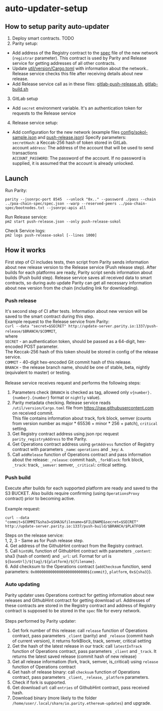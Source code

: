 # auto-updater-setup

## How to setup parity auto-updater

1. Deploy smart contracts.
 TODO
2. Parity setup:
- Add address of the Registry contract to the [spec](https://github.com/poanetwork/parity/blob/38892f969c3edfa81f15dcc84dc27b82e20b5b33/ethcore/res/ethereum/sokol.json#L31) file of the new network (`registrar` parameter). 
This contract is used by Parity and Release service for getting addresses of all other contracts. 
- Update [util/version/Cargo.toml](https://github.com/poanetwork/parity/blob/38892f969c3edfa81f15dcc84dc27b82e20b5b33/util/version/Cargo.toml#L22) with information about the network.. <br>
Release service checks this file after receiving details about new release. 
- Add Release service call as in these files: [gitlab-push-release.sh](https://github.com/poanetwork/parity/blob/38892f969c3edfa81f15dcc84dc27b82e20b5b33/scripts/gitlab-push-release.sh#L14-L15), 
 [gitlab-build.sh](https://github.com/poanetwork/parity/blob/38892f969c3edfa81f15dcc84dc27b82e20b5b33/scripts/gitlab-build.sh#L159-L160)
 
3. GitLab setup
- Add `secret` environment variable. It's an authentication token for requests to the Release service
 
4. Release service setup:
- Add configuration for the new network (example files [config/sokol-sample.json](https://github.com/natlg/push-release/blob/04faa80b63b020649ba2d53047523ca3bed07e2d/config/sokol-sample.json) and [push-release.json](https://github.com/natlg/push-release/blob/04faa80b63b020649ba2d53047523ca3bed07e2d/push-release.json#L30-L43))
Specify parameters: <br>
`secretHash`:  a Keccak-256 hash of token stored in GitLab. <br>
account `address`: The address of the account that will be used to send transactions  <br>
`ACCOUNT_PASSWORD`:  The password of the account. If no password is supplied, it is assumed that the account is already unlocked.


## Launch

Run Parity: 

```
parity --jsonrpc-port 8545  --unlock "0x.." --password ./pass --chain ../poa-chain-spec/spec.json --warp --reserved-peers ../poa-chain-spec/bootnodes.txt --jsonrpc-apis all
```

Run Release service: <br>
`pm2 start push-release.json --only push-release-sokol` <br>

Check Service logs: <br>
`pm2 logs push-release-sokol [--lines 1000]` <br>


## How it works

First step of CI includes tests, then script from Parity sends information about new release version to the Release service (Push release step). After builds for each platforms are ready, Parity script sends information about builds (Push build step). Release service saves all received data to smart contracts, so during auto update Parity can get all necessary information about new version from the chain (including link for downloading).

### Push release 

It's second step of CI after tests. Information about new version will be saved to the smart contract during this step.
<br>
Example request to the Release service from Parity: <br>
`curl --data "secret=$SECRET" http://update-server.parity.io:1337/push-release/$BRANCH/$COMMIT`, <br>
where <br>
`SECRET` - an authentication token, should be passed as a 64-digit, hex-encoded POST parameter. <br>
The Keccak-256 hash of this token should be stored in config of the release service.<br>
`COMMIT` - 40-digit hex-encoded Git commit hash of this release. <br>
`BRANCH` - the release branch name, should be one of stable, beta, nightly (equivalent to master) or testing.
<br> <br>
Release service receives request and performs the following steps:
1. Parameters check (`BRANCH` is checked as tag, allowed only `v{number}.{number}.{number}` format or `nightly` value).
2. Parity metadata checking. Release service reads `/util/version/Cargo.toml` file from https://raw.githubusercontent.com on received commit. <br> This file contains information about track, fork block, semver (counts from version number as major * 65536 + minor * 256 + patch), `critical` setting.
3. Get Registry contract address using json rpc request `parity_registryAddress` to the Parity.
4. Get Operations contract address using `getAddress` function of Registry contract with parameters `_name`: `operations` and `_key`: `A`.
5. Call `addRelease` function of Operations contract and pass information about the release: `_release`: commit hash, `_forkBlock`: fork block, `_track`: track, `_semver`: semver, `_critical`: critical setting.


### Push build
Execute after builds for each supported platform are ready and saved to the S3 BUCKET. Also builds require confirming (using `OperationsProxy` contract) prior to becoming active.
<br> <br>
Example request:

```
curl --data "commit=$COMMIT&sha3=$SHA3&filename=$FILENAME&secret=$SECRET" http://update-server.parity.io:1337/push-build/$BRANCH/$PLATFORM
```

Steps on the release service:<br/>
1, 2, 3 - Same as for Push release  step. <br>
4\. Get address of the GithubHint contract from the Registry contract.<br/>
5\. Call `hintURL` function of GithubHint contract with parameters `_content`: sha3 (hash of content) and `_url`: url. Format for url is `${baseUrl}/${tag}/${platform}/${filename}`. <br>
6\. Add checksum to the Operations contract (`addChecksum` function, send parameters: `0x000000000000000000000000${commit}`, `platform`, `0x${sha3}`). <br>

### Auto updating
Parity updater uses Operations contract for getting information about new releases and GithubHint contract for getting download url. 
Addresses of these contracts are stored in the Registry contract and address of Registry contract is supposed to be stored in the `spec` file
for every network. <br> <br>
Steps performed by Parity updater:
1. Get fork number of this release: call `release` function of Operations contract, pass parameters `_client` (parity) and `_release` (commit hash of current version), it returns forkBlock, track, semver, critical setting
2. Get the hash of the latest release in our track: call `latestInTrack` function of Operations contract, pass parameters `_client` and `_track`. It returns the latest saved release (commit hash of new release)
3. Get all release informatiom (fork, track, semver, is_critical) using `release` function of Operations contract
4. Get hash of release binary: call `checksum` function of Operations contract, pass  parameters `_client`, `_release`, `_platform` parameters.
5. Check if fork is supported.
6. Get download url: call `entries` of GithubHint contract, pass received hash.
7. Download binary (more likely to the folder `/home/user/.local/share/io.parity.ethereum-updates`) and upgrade.

